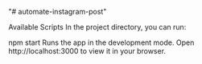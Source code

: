 "# automate-instagram-post" 

Available Scripts
In the project directory, you can run:

npm start
Runs the app in the development mode.
Open http://localhost:3000 to view it in your browser.
